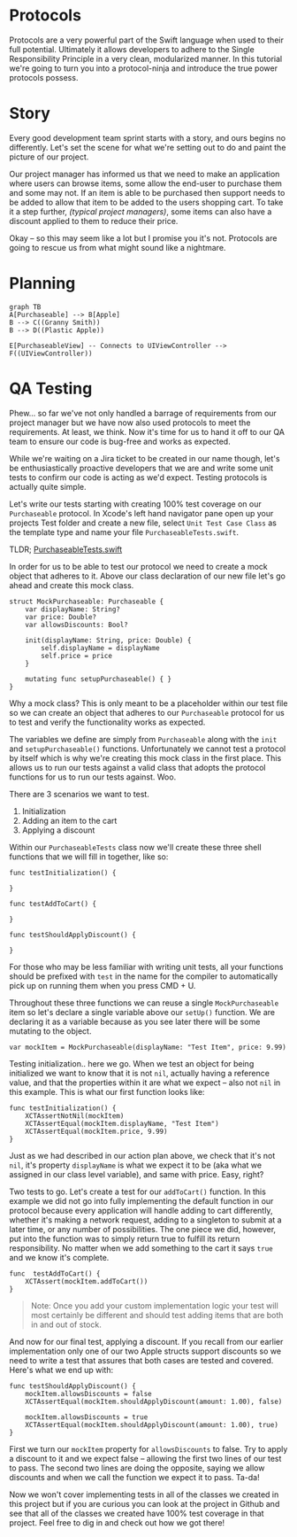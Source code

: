 # Protocols

Protocols are a very powerful part of the Swift language when used to their full potential. Ultimately it allows developers to adhere to the Single Responsibility Principle in a very clean, modularized manner. In this tutorial we're going to turn you into a protocol-ninja and introduce the true power protocols possess.


# Story

Every good development team sprint starts with a story, and ours begins no differently. Let's set the scene for what we're setting out to do and paint the picture of our project.

Our project manager has informed us that we need to make an application where users can browse items, some allow the end-user to purchase them and some may not. If an item is able to be purchased then support needs to be added to allow that item to be added to the users shopping cart. To take it a step further, *(typical project managers)*, some items can also have a discount applied to them to reduce their price.

Okay – so this may seem like a lot but I promise you it's not. Protocols are going to rescue us from what might sound like a nightmare.

# Planning

```mermaid
graph TB
A[Purchaseable] --> B[Apple]
B --> C((Granny Smith))
B --> D((Plastic Apple))

E[PurchaseableView] -- Connects to UIViewController --> F((UIViewController))
```

# QA Testing

Phew... so far we've not only handled a barrage of requirements from our project manager but we have now also used protocols to meet the requirements. At least, we think. Now it's time for us to hand it off to our QA team to ensure our code is bug-free and works as expected.

While we're waiting on a Jira ticket to be created in our name though, let's be enthusiastically proactive developers that we are and write some unit tests to confirm our code is acting as we'd expect. Testing protocols is actually quite simple.

Let's write our tests starting with creating 100% test coverage on our `Purchaseable` protocol. In Xcode's left hand navigator pane open up your projects Test folder and create a new file, select `Unit Test Case Class` as the template type and name your file `PurchaseableTests.swift`.

TLDR; [PurchaseableTests.swift](https://github.com/Brayden/Snackable-Swift/blob/master/1.%20Protocols/ProtocolExamplesTests/Protocols/PurchaseableTests.swift)

In order for us to be able to test our protocol we need to create a mock object that adheres to it. Above our class declaration of our new file let's go ahead and create this mock class.

```
struct MockPurchaseable: Purchaseable {
    var displayName: String?
    var price: Double?
    var allowsDiscounts: Bool?

    init(displayName: String, price: Double) {
        self.displayName = displayName
        self.price = price
    }

    mutating func setupPurchaseable() { }
}
```

Why a mock class? This is only meant to be a placeholder within our test file so we can create an object that adheres to our `Purchaseable` protocol for us to test and verify the functionality works as expected.

The variables we define are simply from `Purchaseable` along with the `init` and `setupPurchaseable()` functions. Unfortunately we cannot test a protocol by itself which is why we're creating this mock class in the first place. This allows us to run our tests against a valid class that adopts the protocol functions for us to run our tests against. Woo.

There are 3 scenarios we want to test.

 1. Initialization
 2. Adding an item to the cart
 3. Applying a discount

Within our `PurchaseableTests` class now we'll create these three shell functions that we will fill in together, like so:

```
func testInitialization() {

}

func testAddToCart() {

}

func testShouldApplyDiscount() {

}
```

For those who may be less familiar with writing unit tests, all your functions should be prefixed with `test` in the name for the compiler to automatically pick up on running them when you press CMD + U.

Throughout these three functions we can reuse a single `MockPurchaseable` item so let's declare a single variable above our `setUp()` function. We are declaring it as a variable because as you see later there will be some mutating to the object.

```
var mockItem = MockPurchaseable(displayName: "Test Item", price: 9.99)
```

Testing initialization.. here we go. When we test an object for being initialized we want to know that it is not `nil`, actually having a reference value, and that the properties within it are what we expect – also not `nil` in this example. This is what our first function looks like:

```
func testInitialization() {
	XCTAssertNotNil(mockItem)
	XCTAssertEqual(mockItem.displayName, "Test Item")
	XCTAssertEqual(mockItem.price, 9.99)
}
```

Just as we had described in our action plan above, we check that it's not `nil`, it's property `displayName` is what we expect it to be (aka what we assigned in our class level variable), and same with price. Easy, right?

Two tests to go. Let's create a test for our `addToCart()` function. In this example we did not go into fully implementing the default function in our protocol because every application will handle adding to cart differently, whether it's making a network request, adding to a singleton to submit at a later time, or any number of possibilities. The one piece we did, however, put into the function was to simply return true to fulfill its return responsibility. No matter when we add something to the cart it says `true` and we know it's complete. 

```
func  testAddToCart() {
    XCTAssert(mockItem.addToCart())
}
```

> Note: Once you add your custom implementation logic your test will
> most certainly be different and should test adding items that are both
> in and out of stock.

And now for our final test, applying a discount. If you recall from our earlier implementation only one of our two Apple structs support discounts so we need to write a test that assures that both cases are tested and covered. Here's what we end up with:

```
func testShouldApplyDiscount() {
    mockItem.allowsDiscounts = false
    XCTAssertEqual(mockItem.shouldApplyDiscount(amount: 1.00), false)

    mockItem.allowsDiscounts = true
    XCTAssertEqual(mockItem.shouldApplyDiscount(amount: 1.00), true)
}
```

First we turn our `mockItem` property for `allowsDiscounts` to false. Try to apply a discount to it and we expect false – allowing the first two lines of our test to pass.
The second two lines are doing the opposite, saying we allow discounts and when we call the function we expect it to pass. Ta-da!

Now we won't cover implementing tests in all of the classes we created in this project but if you are curious you can look at the project in Github and see that all of the classes we created have 100% test coverage in that project. Feel free to dig in and check out how we got there!
